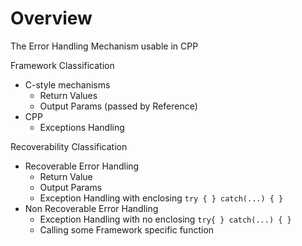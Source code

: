 
# Overview 

The Error Handling Mechanism usable in CPP 

Framework Classification 
- C-style mechanisms 
  - Return Values 
  - Output Params (passed by Reference) 
- CPP 
  - Exceptions Handling 


Recoverability Classification 
- Recoverable Error Handling 
  - Return Value 
  - Output Params 
  - Exception Handling with enclosing `try { } catch(...) { }`
- Non Recoverable Error Handling 
  - Exception Handling with no enclosing `try{ } catch(...) { }` 
  - Calling some Framework specific function 


